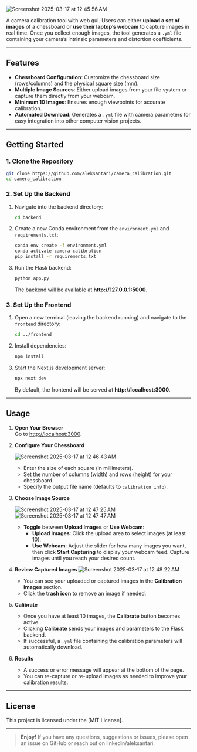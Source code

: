 
![Screenshot 2025-03-17 at 12 45 56 AM](https://github.com/user-attachments/assets/d342c20a-b03f-4143-b1ba-fd066113ecbd)

A camera calibration tool with web gui. Users can either **upload a set of images** of a chessboard or **use their laptop’s webcam** to capture images in real time. Once you collect enough images, the tool generates a `.yml` file containing your camera’s intrinsic parameters and distortion coefficients.

---


## Features

- **Chessboard Configuration**: Customize the chessboard size (rows/columns) and the physical square size (mm).  
- **Multiple Image Sources**: Either upload images from your file system or capture them directly from your webcam.  
- **Minimum 10 Images**: Ensures enough viewpoints for accurate calibration.  
- **Automated Download**: Generates a `.yml` file with camera parameters for easy integration into other computer vision projects.

---

## Getting Started

### 1. Clone the Repository

```bash
git clone https://github.com/aleksantari/camera_calibration.git
cd camera_calibration
```

### 2. Set Up the Backend

1. Navigate into the backend directory:
   ```bash
   cd backend
   ```
2. Create a new Conda environment from the `environment.yml` and `requirements.txt`:
   ```bash
   conda env create -f environment.yml
   conda activate camera-calibration
   pip install -r requirements.txt
   ```
3. Run the Flask backend:
   ```bash
   python app.py
   ```
   The backend will be available at **http://127.0.0.1:5000**.

### 3. Set Up the Frontend

1. Open a new terminal (leaving the backend running) and navigate to the `frontend` directory:
   ```bash
   cd ../frontend
   ```
2. Install dependencies:
   ```bash
   npm install
   ```
3. Start the Next.js development server:
   ```bash
   npx next dev
   ```
   By default, the frontend will be served at **http://localhost:3000**.

---

## Usage

1. **Open Your Browser**  
   Go to [http://localhost:3000](http://localhost:3000).

2. **Configure Your Chessboard**

   ![Screenshot 2025-03-17 at 12 46 43 AM](https://github.com/user-attachments/assets/7293b2b1-51be-4b0c-97a7-4c39b9e46d5c)

   - Enter the size of each square (in millimeters).  
   - Set the number of columns (width) and rows (height) for your chessboard.  
   - Specify the output file name (defaults to `calibration info`).

4. **Choose Image Source**

   ![Screenshot 2025-03-17 at 12 47 25 AM](https://github.com/user-attachments/assets/3a318839-cf63-496e-bae7-b6640396c04b)
   ![Screenshot 2025-03-17 at 12 47 47 AM](https://github.com/user-attachments/assets/54f05744-31b2-4413-aac3-923981c9316f)

   - **Toggle** between **Upload Images** or **Use Webcam**:
     - **Upload Images**: Click the upload area to select images (at least 10).  
     - **Use Webcam**: Adjust the slider for how many images you want, then click **Start Capturing** to display your webcam feed. Capture images until you reach your desired count.

5. **Review Captured Images**
   ![Screenshot 2025-03-17 at 12 48 22 AM](https://github.com/user-attachments/assets/2701a025-893f-46f1-b769-d2e6cb212944)

   - You can see your uploaded or captured images in the **Calibration Images** section.  
   - Click the **trash icon** to remove an image if needed.

8. **Calibrate**  
   - Once you have at least 10 images, the **Calibrate** button becomes active.  
   - Clicking **Calibrate** sends your images and parameters to the Flask backend.  
   - If successful, a `.yml` file containing the calibration parameters will automatically download.

9. **Results**  
   - A success or error message will appear at the bottom of the page.  
   - You can re-capture or re-upload images as needed to improve your calibration results.

---

## License

This project is licensed under the [MIT License].

---

> **Enjoy!** If you have any questions, suggestions or issues, please open an issue on GitHub or reach out on linkedin/aleksantari.

